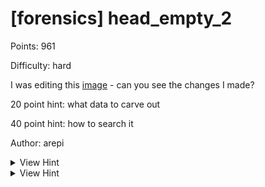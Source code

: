 # [forensics] head_empty_2

Points: 961

Difficulty: hard

I was editing this [image](https://twitter.com/jellyhoshiumi/status/1785919609872474201) - can you see the changes I made?

20 point hint: what data to carve out

40 point hint: how to search it

Author: arepi

<details>
<summary>View Hint</summary>

windows.memmap --dump --pid

</details>

<details>
<summary>View Hint</summary>

gimp open as raw image data (rename the file to use the `.data` extension).

tip: resize the window to be big so your sliders are less sensitive

</details>

<style>
details summary { 
    cursor: pointer;
}
</style>

##
